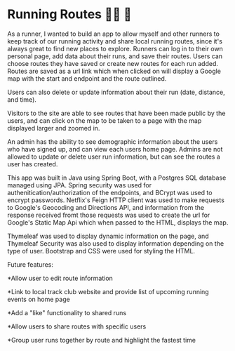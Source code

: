 
# Running Routes 🏃‍♀️ :runner:

As a runner, I wanted to build an app to allow myself and other runners to keep track of our running activity and share local running routes, since it's always great to find new places to explore. Runners can log in to their own personal page, add data about their runs, and save their routes. Users can choose routes they have saved or create new routes for each run added. Routes are saved as a url link which when clicked on will display a Google map with the start and endpoint and the route outlined.

Users can also delete or update information about their run (date, distance, and time). 

Visitors to the site are able to see routes that have been made public by the users, and can click on the map to be taken to a page with the map displayed larger and zoomed in.

An admin has the ability to see demographic information about the users who have signed up, and can view each users home page. Admins are not allowed to update or delete user run information, but can see the routes a user has created.

This app was built in Java using Spring Boot, with a Postgres SQL database managed using JPA. Spring security was used for authenitication/authorization of the endpoints, and  BCrypt was used to encrypt passwords.  Netflix's Feign HTTP client was used to make requests to Google's Geocoding and Directions API, and information from the response received fromt those requests was used to create the url for Google's Static Map Api which when passed to the HTML, displays the map. 

Thymeleaf was used to display dynamic information on the page, and Thymeleaf Security was also used to display information depending on the type of user. Bootstrap and CSS were used for styling the HTML.

Future features:

*Allow user to edit route information

*Link to local track club website and provide list of upcoming running events on home page

*Add a "like" functionality to shared runs

*Allow users to share routes with specific users

*Group user runs together by route and highlight the fastest time




 
 
 
 